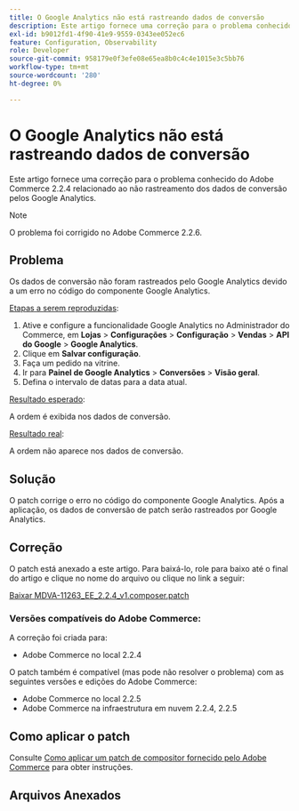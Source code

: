 ```yaml
---
title: O Google Analytics não está rastreando dados de conversão
description: Este artigo fornece uma correção para o problema conhecido do Adobe Commerce 2.2.4 relacionado ao não rastreamento dos dados de conversão pelos Google Analytics.
exl-id: b9012fd1-4f90-41e9-9559-0343ee052ec6
feature: Configuration, Observability
role: Developer
source-git-commit: 958179e0f3efe08e65ea8b0c4c4e1015e3c5bb76
workflow-type: tm+mt
source-wordcount: '280'
ht-degree: 0%

---
```


# O Google Analytics não está rastreando dados de conversão

Este artigo fornece uma correção para o problema conhecido do Adobe Commerce 2.2.4 relacionado ao não rastreamento dos dados de conversão pelos Google Analytics.

>[!NOTE]
>
>O problema foi corrigido no Adobe Commerce 2.2.6.

## Problema

Os dados de conversão não foram rastreados pelo Google Analytics devido a um erro no código do componente Google Analytics.

<u>Etapas a serem reproduzidas</u>:

1. Ative e configure a funcionalidade Google Analytics no Administrador do Commerce, em **Lojas** > **Configurações** > **Configuração** > **Vendas** > **API do Google** > **Google Analytics**.
1. Clique em **Salvar configuração**.
1. Faça um pedido na vitrine.
1. Ir para **Painel de Google Analytics** > **Conversões** > **Visão geral**.
1. Defina o intervalo de datas para a data atual.

<u>Resultado esperado</u>:

A ordem é exibida nos dados de conversão.

<u>Resultado real</u>:

A ordem não aparece nos dados de conversão.

## Solução

O patch corrige o erro no código do componente Google Analytics. Após a aplicação, os dados de conversão de patch serão rastreados por Google Analytics.

## Correção

O patch está anexado a este artigo. Para baixá-lo, role para baixo até o final do artigo e clique no nome do arquivo ou clique no link a seguir:

[Baixar MDVA-11263\_EE\_2.2.4\_v1.composer.patch](assets/MDVA-11263_EE_2.2.4_v1.composer.patch.zip)

### Versões compatíveis do Adobe Commerce:

A correção foi criada para:

* Adobe Commerce no local 2.2.4

O patch também é compatível (mas pode não resolver o problema) com as seguintes versões e edições do Adobe Commerce:

* Adobe Commerce no local 2.2.5
* Adobe Commerce na infraestrutura em nuvem 2.2.4, 2.2.5

## Como aplicar o patch

Consulte [Como aplicar um patch de compositor fornecido pelo Adobe Commerce](/help/how-to/general/how-to-apply-a-composer-patch-provided-by-magento.md) para obter instruções.

## Arquivos Anexados
